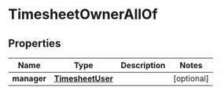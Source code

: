 

# TimesheetOwnerAllOf


## Properties

| Name | Type | Description | Notes |
|------------ | ------------- | ------------- | -------------|
|**manager** | [**TimesheetUser**](TimesheetUser.md) |  |  [optional] |



